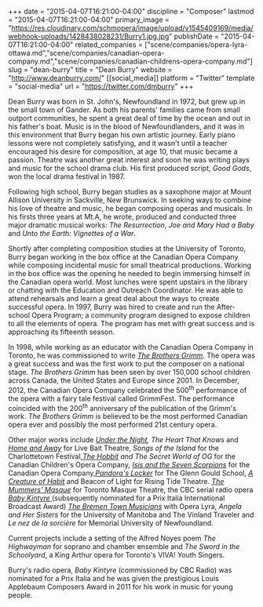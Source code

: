 +++
date = "2015-04-07T16:21:00-04:00"
discipline = "Composer"
lastmod = "2015-04-07T16:21:00-04:00"
primary_image = "https://res.cloudinary.com/schmopera/image/upload/v1545409169/media/webhook-uploads/1428438028231/Burry1.jpg.jpg"
publishDate = "2015-04-07T16:21:00-04:00"
related_companies = ["scene/companies/opera-lyra-ottawa.md","scene/companies/canadian-opera-company.md","scene/companies/canadian-childrens-opera-company.md"]
slug = "dean-burry"
title = "Dean Burry"
website = "http://www.deanburry.com/"
[[social_media]]
platform = "Twitter"
template = "social-media"
url = "https://twitter.com/dmburry"
+++

<p>
	Dean Burry was born in St. John's, Newfoundland in 1972, but grew up in the small town of Gander. As both his parents' families came from small outport communities, he spent a great deal of time by the ocean and out in his father's boat. Music is in the blood of Newfoundlanders, and it was in this environment that Burry began his own artistic journey. Early piano lessons were not completely satisfying, and it wasn't until a teacher encouraged his desire for composition, at age 10, that music became a passion. Theatre was another great interest and soon he was writing plays and music for the school drama club. His first produced script, <em>Good Gods</em>, won the local drama festival in 1987.
</p>
<p>
	Following high school, Burry began studies as a saxophone major at Mount Allison University in Sackville, New Brunswick. In seeking ways to combine his love of theatre and music, he began composing operas and musicals. In his firsts three years at Mt.A, he wrote, produced and conducted three major dramatic musical works: <em>The Resurrection</em>, <em>Joe and Mary Had a Baby</em> and <em>Unto the Earth: Vignettes of a War</em>.
</p>
<p>
	 Shortly after completing composition studies at the University of Toronto, Burry began working in the box office at the Canadian Opera Company while composing incidental music for small theatrical productions. Working in the box office was the opening he needed to begin immersing himself in the Canadian opera world. Most lunches were spent upstairs in the library or chatting with the Education and Outreach Coordinator. He was able to attend rehearsals and learn a great deal about the ways to create successful opera. In 1997, Burry was hired to create and run the After-school Opera Program; a community program designed to expose children to all the elements of opera. The program has met with great success and is approaching its fifteenth season.
</p>
<p>
	 In 1998, while working as an educator with the Canadian Opera Company in Toronto, he was commissioned to write <a href="http://deanburry.squarespace.com/the-brothers-grimm/"><em>The Brothers Grimm</em></a>. The opera was a great success and was the first work to put the composer on a national stage. <em>The Brothers Grimm</em> has been seen by over 150,000 school children across Canada, the United States and Europe since 2001. In December, 2012, the Canadian Opera Company celebrated the 500<sup>th</sup> performance of the opera with a fairy tale festival called GrimmFest. The performance coincided with the 200<sup>th</sup> anniversary of the publication of the Grimm's work. <em>The</em> <em>Brothers Grimm</em> is believed to be the most performed Canadian opera ever and possibly the most performed 21st century opera.
</p>
<p>
	 Other major works include <em><a href="http://deanburry.squarespace.com/under-the-night/">Under the Night</a>, The Heart That Knows</em> and <em><a href="http://deanburry.squarespace.com/home-and-away/">Home and Away</a></em> for Live Bait Theatre, <em>Songs of the Island</em> for the Charlottetown Festival,<em><a href="http://deanburry.squarespace.com/the-hobbit/">The Hobbit</a> and The Secret World of OG </em>for the Canadian Children's Opera Company<em>, <a href="http://deanburry.squarespace.com/isis-and-the-seven-scorpions/">Isis and the Seven Scorpions</a></em> for the Canadian Opera Company,<a href="http://deanburry.squarespace.com/pandoras-locker/"><em>Pandora's Locker</em></a> for The Glenn Gould School, <a href="http://deanburry.squarespace.com/a-creature-of-habit/"><em>A Creature of Habit</em></a> and Beacon of Light for Rising Tide Theatre. <a href="http://deanburry.squarespace.com/the-mummers-masque/"><em>The Mummers' Masque</em></a> for Toronto Masque Theatre, the CBC serial radio opera <a href="http://deanburry.squarespace.com/baby-kintyre/"><em>Baby Kintyre</em> </a>(subsequently nominated for a Prix Italia International Broadcast Award) <a href="http://deanburry.squarespace.com/the-bremen-town-musicians/"><em>The Bremen Town Musicians</em></a> with Opera Lyra, <em>Angela and Her Sisters</em> for the University of Manitoba and The Vinland Traveler and <em>Le nez de la sorcière</em> for Memorial University of Newfoundland.
</p>
<p>
	 Current projects include a setting of the Alfred Noyes poem <em>The Highwayman</em> for soprano and chamber ensemble and <em>The Sword in the Schoolyard</em>, a King Arthur opera for Toronto's VIVA! Youth Singers.
</p>
<p>
	 Burry's radio opera, <em>Baby Kintyre</em> (commissioned by CBC Radio) was nominated for a Prix Italia and he was given the prestigious Louis Applebaum Composers Award in 2011 for his work in music for young people.
</p>
